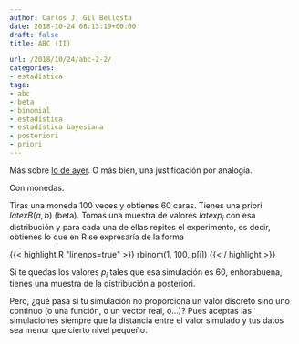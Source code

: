 ```yaml
---
author: Carlos J. Gil Bellosta
date: 2018-10-24 08:13:19+00:00
draft: false
title: ABC (II)

url: /2018/10/24/abc-2-2/
categories:
- estadística
tags:
- abc
- beta
- binomial
- estadística
- estadística bayesiana
- posteriori
- priori
---
```


Más sobre [lo de ayer](https://www.datanalytics.com/2018/10/23/abc-2/). O más bien, una justificación por analogía.

Con monedas.

Tiras una moneda 100 veces y obtienes 60 caras. Tienes una priori $latex B(a,b)$ (beta). Tomas una muestra de valores $latex p_i$ con esa distribución y para cada una de ellas repites el experimento, es decir, obtienes lo que en R se expresaría de la forma

{{< highlight R "linenos=true" >}}
rbinom(1, 100, p[i])
{{< / highlight >}}

Si te quedas los valores $p_i$ tales que esa simulación es 60, enhorabuena, tienes una muestra de la distribución a posteriori.

Pero, ¿qué pasa si tu simulación no proporciona un valor discreto sino uno continuo (o una función, o un vector real, o...)? Pues aceptas las simulaciones siempre que la distancia entre el valor simulado y tus datos sea menor que cierto nivel pequeño.
